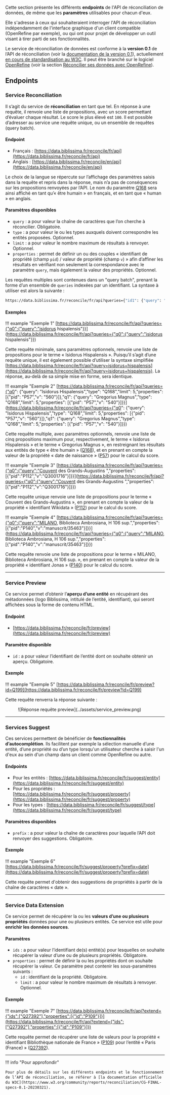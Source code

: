 Cette section présente les différents **endpoints** de l'API de réconciliation de données, de même que les **paramètres** utilisables pour chacun d'eux. 

Elle s'adresse à ceux qui souhaiteraient interroger l'API de réconciliation indépendamment de l'interface graphique d'un client compatible (OpenRefine par exemple), ou qui ont pour projet de développer un outil visant à tirer parti de ses fonctionnalités.

Le service de réconciliation de données est conforme à la **version 0.1** de l’API de réconciliation (voir la [documentation de la version 0.1](https://www.w3.org/community/reports/reconciliation/CG-FINAL-specs-0.1-20230321/)), actuellement [en cours de standardisation au W3C](https://reconciliation-api.github.io/specs/draft/). Il peut être branché sur le logiciel [OpenRefine](https://openrefine.org/) (voir la section [Réconcilier ses données avec OpenRefine](/api/openrefine)).

## Endpoints

### Service Reconciliation

Il s’agit du service de **réconciliation** en tant que tel. En réponse à une requête, il renvoie une liste de propositions, avec un score permettant d’évaluer chaque résultat. Le score le plus élevé est `100`. Il est possible d’adresser au service une requête unique, ou un ensemble de requêtes (query batch).

#### Endpoint

- Français : [https://data.biblissima.fr/reconcile/fr/api](https://data.biblissima.fr/reconcile/fr/api) 
- Anglais : [https://data.biblissima.fr/reconcile/en/api](https://data.biblissima.fr/reconcile/en/api) 

Le choix de la langue se répercute sur l’affichage des paramètres saisis dans la requête et repris dans la réponse, mais n’a pas de conséquences sur les propositions renvoyées par l’API. Le nom du paramètre [Q168](https://data.biblissima.fr/entity/Q168) sera ainsi affiché en tant qu’« être humain » en français, et en tant que « human » en anglais.

#### Paramètres disponibles

- `query` : a pour valeur la chaîne de caractères que l’on cherche à réconcilier. Obligatoire.
- `type` : a pour valeur le ou les types auxquels doivent correspondre les entités proposées. Optionnel.
- `limit` : a pour valeur le nombre maximum de résultats à renvoyer. Optionnel.
- `properties` : permet de définir un ou des couples « identifiant de propriété (champ `pid`) / valeur de propriété (champ `v`) » afin d’affiner les résultats en vérifiant non seulement la correspondance avec le paramètre `query`, mais également la valeur des propriétés. Optionnel.

Les requêtes multiples sont contenues dans un "query batch", prenant la forme d’un ensemble de `queries` indexées par un identifiant. La syntaxe à utiliser est alors la suivante : 

``` bash
https://data.biblissima.fr/reconcile/fr/api?queries={"id1": {"query": "entité1"},"id2": {"query": "entité2"}}.
```

#### Exemples

!!! example "Exemple 1"
	[https://data.biblissima.fr/reconcile/fr/api?queries={"q0":{"query":"isidorus hispalensis"}}](https://data.biblissima.fr/reconcile/fr/api?queries={"q0":{"query":"isidorus hispalensis"}})

Cette requête minimale, sans paramètres optionnels, renvoie une liste de propositions pour le terme « Isidorus Hispalensis ». Puisqu’il s’agit d’une requête unique, il est également possible d’utiliser la syntaxe simplifiée [https://data.biblissima.fr/reconcile/fr/api?query=isidorus+hispalensis](https://data.biblissima.fr/reconcile/fr/api?query=isidorus+hispalensis). La réponse, au-delà de sa simple mise en forme, sera identique.


!!! example "Exemple 2"
	[https://data.biblissima.fr/reconcile/fr/api?queries={"q0": {"query": "Isidorus Hispalensis","type": "Q168","limit": 5,"properties": [{"pid": "P57","v": "560"}]},"q1": {"query": "Gregorius Magnus","type": "Q168","limit": 5,"properties": [{"pid": "P57","v": "540"}]}}](https://data.biblissima.fr/reconcile/fr/api?queries={"q0": {"query": "Isidorus Hispalensis","type": "Q168","limit": 5,"properties": [{"pid": "P57","v": "560"}]},"q1": {"query": "Gregorius Magnus","type": "Q168","limit": 5,"properties": [{"pid": "P57","v": "540"}]}})


Cette requête multiple, avec paramètres optionnels, renvoie une liste de cinq propositions maximum pour, respectivement, le terme « Isidorus Hispalensis » et le terme « Gregorius Magnus », en restreignant les résultats aux entités de type « être humain » ([Q168](https://data.biblissima.fr/entity/Q168)), et en prenant en compte la valeur de la propriété « date de naissance » ([P57](https://data.biblissima.fr/entity/P57)) pour le calcul du score.

!!! example "Exemple 3"
	[https://data.biblissima.fr/reconcile/fr/api?queries={"q0":{"query":"Couvent des Grands-Augustins ","properties":[{"pid":"P112","v":"Q3001716"}]}}](https://data.biblissima.fr/reconcile/fr/api?queries={"q0":{"query":"Couvent des Grands-Augustins ","properties":[{"pid":"P112","v":"Q3001716"}]}})

Cette requête unique renvoie une liste de propositions pour le terme « Couvent des Grands-Augustins », en prenant en compte la valeur de la propriété « identifiant Wikidata » ([P112](https://data.biblissima.fr/entity/P112)) pour le calcul du score.

!!! example "Exemple 4"
	[https://data.biblissima.fr/reconcile/fr/api?queries={"q0":{"query":"MILANO, Biblioteca Ambrosiana, H 106 sup.","properties":[{"pid":"P140","v":"manuscrit/35463"}]}}](https://data.biblissima.fr/reconcile/fr/api?queries={"q0":{"query":"MILANO, Biblioteca Ambrosiana, H 106 sup.","properties":[{"pid":"P140","v":"manuscrit/35463"}]}}) 

Cette requête renvoie une liste de propositions pour le terme « MILANO, Biblioteca Ambrosiana, H 106 sup. », en prenant en compte la valeur de la propriété « identifiant Jonas » ([P140](https://data.biblissima.fr/entity/P140)) pour le calcul du score.

***

### Service Preview

Ce service permet d’obtenir l’**aperçu d’une entité** en récupérant des métadonnées (logo Biblissima, intitulé de l’entité, identifiant), qui seront affichées sous la forme de contenu HTML.

#### Endpoint

- [https://data.biblissima.fr/reconcile/fr/preview](https://data.biblissima.fr/reconcile/fr/preview)

#### Paramètre disponible

- `id` : a pour valeur l’identifiant de l’entité dont on souhaite obtenir un aperçu. Obligatoire.

#### Exemple

!!! example "Exemple 5"
	[https://data.biblissima.fr/reconcile/fr/preview?id=Q199](https://data.biblissima.fr/reconcile/fr/preview?id=Q199)

Cette requête renverra la réponse suivante :

<figure markdown>
  ![Réponse requête preview](../assets/service_preview.png)
</figure>

***

### Services Suggest

Ces services permettent de bénéficier de **fonctionnalités d’autocomplétion**. Ils facilitent par exemple la sélection manuelle d’une entité, d’une propriété ou d’un type lorsqu'un utilisateur cherche à saisir l'un d'eux au sein d'un champ dans un client comme OpenRefine ou autre. 

#### Endpoints

- Pour les entités : [https://data.biblissima.fr/reconcile/fr/suggest/entity](https://data.biblissima.fr/reconcile/fr/suggest/entity)
- Pour les propriétés : [https://data.biblissima.fr/reconcile/fr/suggest/property](https://data.biblissima.fr/reconcile/fr/suggest/property) 
- Pour les types : [https://data.biblissima.fr/reconcile/fr/suggest/type](https://data.biblissima.fr/reconcile/fr/suggest/type) 

#### Paramètres disponibles

- `prefix` : a pour valeur la chaîne de caractères pour laquelle l’API doit renvoyer des suggestions. Obligatoire.

#### Exemple

!!! example "Exemple 6"
	[https://data.biblissima.fr/reconcile/fr/suggest/property?prefix=date](https://data.biblissima.fr/reconcile/fr/suggest/property?prefix=date)

Cette requête permet d'obtenir des suggestions de propriétés à partir de la chaîne de caractères « date ».

***

### Service Data Extension

Ce service permet de récupérer la ou les **valeurs d’une ou plusieurs propriétés** données pour une ou plusieurs entités. Ce service est utile pour **enrichir les données sources**.

#### Paramètres

- `ids` : a pour valeur l’identifiant de(s) entité(s) pour lesquelles on souhaite récupérer la valeur d’une ou de plusieurs propriétés. Obligatoire.
- `properties` : permet de définir la ou les propriétés dont on souhaite récupérer la valeur. Ce paramètre peut contenir les sous-paramètres suivants :
	* `id` : identifiant de la propriété. Obligatoire.
	* `limit` : a pour valeur le nombre maximum de résultats à renvoyer. Optionnel.

#### Exemple

!!! example "Exemple 7"
	[https://data.biblissima.fr/reconcile/fr/api?extend={"ids":["Q27392"],"properties":[{"id":"P109"}]}](https://data.biblissima.fr/reconcile/fr/api?extend={"ids":["Q27392"],"properties":[{"id":"P109"}]})

Cette requête permet de récupérer une liste de valeurs pour la propriété « identifiant Bibliothèque nationale de France » ([P109](https://data.biblissima.fr/entity/P109)) pour l’entité « Paris (France) » ([Q27392](https://data.biblissima.fr/entity/Q27392)).

***

!!! info "Pour approfondir"

	Pour plus de détails sur les différents endpoints et le fonctionnement de l’API de réconciliation, se référer à [la documentation officielle du W3C](https://www.w3.org/community/reports/reconciliation/CG-FINAL-specs-0.1-20230321).
